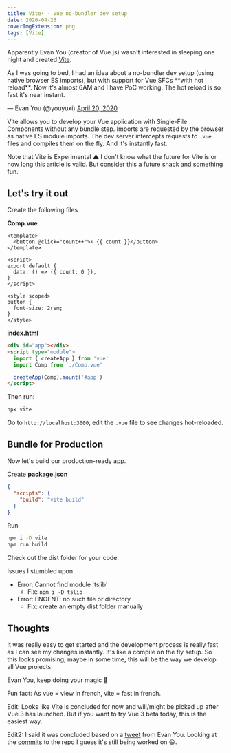 ```yaml
---
title: Vite⚡ - Vue no-bundler dev setup
date: 2020-04-25
coverImgExtension: png
tags: [Vite]
---
```


Apparently Evan You (creator of Vue.js) wasn't interested in sleeping one night and created [Vite](https://github.com/vuejs/vite).

<script setup>
import Tweet from '../components/Tweet.vue'
</script>
<Tweet>
<p lang="en" dir="ltr">As I was going to bed, I had an idea about a no-bundler dev setup (using native browser ES imports), but with support for Vue SFCs **with hot reload**. Now it&#39;s almost 6AM and I have PoC working. The hot reload is so fast it&#39;s near instant.</p>&mdash; Evan You (@youyuxi) <a href="https://twitter.com/youyuxi/status/1252173663199277058?ref_src=twsrc%5Etfw">April 20, 2020</a>
</Tweet>

Vite allows you to develop your Vue application with Single-File Components without any bundle step. Imports are requested by the browser as native ES module imports. The dev server intercepts requests to `.vue` files and compiles them on the fly. And it's instantly fast.

Note that Vite is Experimental ⚠️ I don't know what the future for Vite is or how long this article is valid. But consider this a future snack and something fun.

## Let's try it out

Create the following files

**Comp.vue**

```vue
<template>
  <button @click="count++">⚡ {{ count }}</button>
</template>

<script>
export default {
  data: () => ({ count: 0 }),
}
</script>

<style scoped>
button {
  font-size: 2rem;
}
</style>
```

**index.html**

```html
<div id="app"></div>
<script type="module">
  import { createApp } from 'vue'
  import Comp from './Comp.vue'

  createApp(Comp).mount('#app')
</script>
```

Then run:

```bash
npx vite
```

Go to `http://localhost:3000`, edit the `.vue` file to see changes hot-reloaded.

## Bundle for Production

Now let's build our production-ready app.

Create **package.json**

```json
{
  "scripts": {
    "build": "vite build"
  }
}
```

Run

```bash
npm i -D vite
npm run build
```

Check out the dist folder for your code.

Issues I stumbled upon.

- Error: Cannot find module 'tslib'
  - Fix: `npm i -D tslib`
- Error: ENOENT: no such file or directory
  - Fix: create an empty dist folder manually

## Thoughts

It was really easy to get started and the development process is really fast as I can see my changes instantly. It's like a compile on the fly setup. So this looks promising, maybe in some time, this will be the way we develop all Vue projects.

Evan You, keep doing your magic 🧙

Fun fact: As vue = view in french, vite = fast in french.

Edit: Looks like Vite is concluded for now and will/might be picked up after Vue 3 has launched. But if you want to try Vue 3 beta today, this is the easiest way.

Edit2: I said it was concluded based on a [tweet](https://twitter.com/youyuxi/status/1253832934152376326) from Evan You. Looking at the [commits](https://github.com/vuejs/vite/commits/master) to the repo I guess it's still being worked on 😃.
